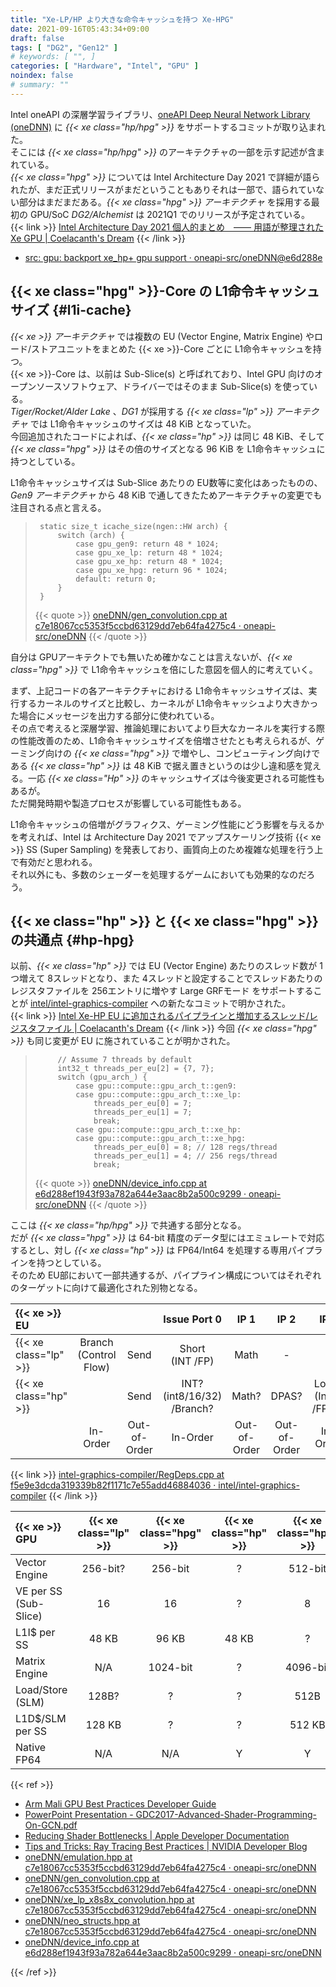 ```yaml
---
title: "Xe-LP/HP より大きな命令キャッシュを持つ Xe-HPG"
date: 2021-09-16T05:43:34+09:00
draft: false
tags: [ "DG2", "Gen12" ]
# keywords: [ "", ]
categories: [ "Hardware", "Intel", "GPU" ]
noindex: false
# summary: ""
---
```


Intel oneAPI の深層学習ライブラリ、[oneAPI Deep Neural Network Library (oneDNN)](https://github.com/oneapi-src/oneDNN) に *{{< xe class="hp/hpg" >}}* をサポートするコミットが取り込まれた。  
そこには *{{< xe class="hp/hpg" >}}* のアーキテクチャの一部を示す記述が含まれている。  
*{{< xe class="hpg" >}}* については Intel Architecture Day 2021 で詳細が語られたが、まだ正式リリースがまだということもありそれは一部で、語られていない部分はまだまだある。*{{< xe class="hpg"  >}} アーキテクチャ* を採用する最初の GPU/SoC *DG2/Alchemist* は 2021Q1 でのリリースが予定されている。  
{{< link >}} [Intel Architecture Day 2021 個人的まとめ　―― 用語が整理された Xe GPU | Coelacanth's Dream](http://localhost:1313/posts/2021/08/26/intel-arch-day-2021-xe-gpu/) {{< /link >}}

 * [src: gpu: backport xe_hp+ gpu support · oneapi-src/oneDNN@e6d288e](https://github.com/oneapi-src/oneDNN/commit/e6d288ef1943f93a782a644e3aac8b2a500c9299#diff-83f47fe7c7dcf480d6939a5b6af7df4082a26ee534ac014ca9873ae12d852c96)

## {{< xe class="hpg" >}}-Core の L1命令キャッシュサイズ {#l1i-cache}

*{{< xe >}} アーキテクチャ* では複数の EU (Vector Engine, Matrix Engine) やロード/ストアユニットをまとめた {{< xe >}}-Core ごとに L1命令キャッシュを持つ。  
{{< xe >}}-Core は、以前は Sub-Slice(s) と呼ばれており、Intel GPU 向けのオープンソースソフトウェア、ドライバーではそのまま Sub-Slice(s) を使っている。  
*Tiger/Rocket/Alder Lake* 、*DG1* が採用する *{{< xe class="lp" >}} アーキテクチャ* では L1命令キャッシュのサイズは 48 KiB となっていた。  
今回追加されたコードによれば、*{{< xe class="hp" >}}* は同じ 48 KiB、そして *{{< xe class="hpg" >}}* はその倍のサイズとなる 96 KiB を L1命令キャッシュに持つとしている。  

L1命令キャッシュサイズは Sub-Slice あたりの EU数等に変化はあったものの、*Gen9 アーキテクチャ* から 48 KiB で通してきたためアーキテクチャの変更でも注目される点と言える。  

 > 		static size_t icache_size(ngen::HW arch) {
 > 		    switch (arch) {
 > 		        case gpu_gen9: return 48 * 1024;
 > 		        case gpu_xe_lp: return 48 * 1024;
 > 		        case gpu_xe_hp: return 48 * 1024;
 > 		        case gpu_xe_hpg: return 96 * 1024;
 > 		        default: return 0;
 > 		    }
 > 		}
 >
 > {{< quote >}} [oneDNN/gen_convolution.cpp at c7e18067cc5353f5ccbd63129dd7eb64fa4275c4 · oneapi-src/oneDNN](https://github.com/oneapi-src/oneDNN/blob/c7e18067cc5353f5ccbd63129dd7eb64fa4275c4/src/gpu/jit/conv/gen_convolution.cpp) {{< /quote >}}

自分は GPUアーキテクトでも無いため確かなことは言えないが、*{{< xe class="hpg" >}}* で L1命令キャッシュを倍にした意図を個人的に考えていく。  

まず、上記コードの各アーキテクチャにおける L1命令キャッシュサイズは、実行するカーネルのサイズと比較し、カーネルが L1命令キャッシュより大きかった場合にメッセージを出力する部分に使われている。  
その点で考えると深層学習、推論処理においてより巨大なカーネルを実行する際の性能改善のため、L1命令キャッシュサイズを倍増させたとも考えられるが、ゲーミング向けの *{{< xe class="hpg" >}}* で増やし、コンピューティング向けである *{{< xe class="hp" >}}* は 48 KiB で据え置きというのは少し違和感を覚える。一応 *{{< xe class="Hp" >}}* のキャッシュサイズは今後変更される可能性もあるが。  
ただ開発時期や製造プロセスが影響している可能性もある。  

L1命令キャッシュの倍増がグラフィクス、ゲーミング性能にどう影響を与えるかを考えれば、Intel は Architecture Day 2021 でアップスケーリング技術 {{< xe >}} SS (Super Sampling) を発表しており、画質向上のため複雑な処理を行う上で有効だと思われる。  
それ以外にも、多数のシェーダーを処理するゲームにおいても効果的なのだろう。  

## {{< xe class="hp" >}} と {{< xe class="hpg" >}} の共通点 {#hp-hpg}

以前、*{{< xe class="hp" >}}* では EU (Vector Engine) あたりのスレッド数が 1つ増えて 8スレッドとなり、また 4スレッドと設定することでスレッドあたりのレジスタファイルを 256エントリに増やす Large GRFモード をサポートすることが [intel/intel-graphics-compiler](https://github.com/intel/intel-graphics-compiler) への新たなコミットで明かされた。  
{{< link >}} [Intel Xe-HP EU に追加されるパイプラインと増加するスレッド/レジスタファイル | Coelacanth's Dream](/posts/2021/06/08/intel-xe_hp-thread-reg-pipe/) {{< /link >}}
今回 *{{< xe class="hpg" >}}* も同じ変更が EU に施されていることが明かされた。  

 > 		    // Assume 7 threads by default
 > 		    int32_t threads_per_eu[2] = {7, 7};
 > 		    switch (gpu_arch_) {
 > 		        case gpu::compute::gpu_arch_t::gen9:
 > 		        case gpu::compute::gpu_arch_t::xe_lp:
 > 		            threads_per_eu[0] = 7;
 > 		            threads_per_eu[1] = 7;
 > 		            break;
 > 		        case gpu::compute::gpu_arch_t::xe_hp:
 > 		        case gpu::compute::gpu_arch_t::xe_hpg:
 > 		            threads_per_eu[0] = 8; // 128 regs/thread
 > 		            threads_per_eu[1] = 4; // 256 regs/thread
 > 		            break;
 >
 > {{< quote >}} [oneDNN/device_info.cpp at e6d288ef1943f93a782a644e3aac8b2a500c9299 · oneapi-src/oneDNN](https://github.com/oneapi-src/oneDNN/blob/e6d288ef1943f93a782a644e3aac8b2a500c9299/src/gpu/compute/device_info.cpp#L107) {{< /quote >}}

ここは *{{< xe class="hp/hpg" >}}* で共通する部分となる。  
だが *{{< xe class="hpg" >}}* は 64-bit 精度のデータ型にはエミュレートで対応するとし、対し *{{< xe class="hp" >}}* は FP64/Int64 を処理する専用パイプラインを持つとしている。  
そのため EU部において一部共通するが、パイプライン構成についてはそれぞれのターゲットに向けて最適化された別物となる。  

| {{< xe >}} EU |  |  | Issue Port 0 | IP 1 | IP 2 | IP 3 | IP 4? |
| :-- | :--: | :--: | :--: | :--: | :--: | :--: | :--: |
| {{< xe class="lp" >}} | Branch<br>(Control Flow) | Send | Short<br>(INT /FP) | Math | - | - | - |
| {{< xe class="hp" >}} |  | Send | INT? (int8/16/32)<br> /Branch? | Math? | DPAS? | Long?<br>(Int64 /FP64) | FP?<br>(FP16/32, BF16) |
|                       | In-Order | Out-of-Order | In-Order | Out-of-Order | Out-of-Order | In-Order | In-Order |
{{< link >}} [intel-graphics-compiler/RegDeps.cpp at f5e9e3dcda319339b82f1171c7e55add46884036 · intel/intel-graphics-compiler](https://github.com/intel/intel-graphics-compiler/blob/f5e9e3dcda319339b82f1171c7e55add46884036/visa/iga/IGALibrary/IR/RegDeps.cpp#L100) {{< /link >}}

| {{< xe >}} GPU | {{< xe class="lp" >}} | {{< xe class="hpg" >}} | {{< xe class="hp" >}} | {{< xe class="hpc" >}} |
| :-- | :--: | :--: | :--: | :--: |
| Vector Engine | 256-bit? | 256-bit | ? | 512-bit |
| VE per SS (Sub-Slice) | 16 | 16 | ? | 8 |
| L1I$ per SS | 48 KB | 96 KB | 48 KB | ? |
| Matrix Engine | N/A | 1024-bit | ? | 4096-bit |
| Load/Store (SLM) | 128B? | ? | ? | 512B |
| L1D$/SLM per SS | 128 KB | ? | ? | 512 KB |
| Native FP64 | N/A | N/A | Y | Y |

{{< ref >}}
 * [Arm Mali GPU Best Practices Developer Guide](https://developer.arm.com/documentation/101897/0200/shader-code/instruction-caches)
 * [PowerPoint Presentation - GDC2017-Advanced-Shader-Programming-On-GCN.pdf](https://gpuopen.com/wp-content/uploads/2017/03/GDC2017-Advanced-Shader-Programming-On-GCN.pdf)
 * [Reducing Shader Bottlenecks | Apple Developer Documentation](https://developer.apple.com/documentation/metal/optimizing_performance_with_the_gpu_counters_instrument/reducing_shader_bottlenecks)
 * [Tips and Tricks: Ray Tracing Best Practices | NVIDIA Developer Blog](https://developer.nvidia.com/blog/rtx-best-practices/)
 * [oneDNN/emulation.hpp at c7e18067cc5353f5ccbd63129dd7eb64fa4275c4 · oneapi-src/oneDNN](https://github.com/oneapi-src/oneDNN/blob/c7e18067cc5353f5ccbd63129dd7eb64fa4275c4/src/gpu/jit/gemm/emulation.hpp)
 * [oneDNN/gen_convolution.cpp at c7e18067cc5353f5ccbd63129dd7eb64fa4275c4 · oneapi-src/oneDNN](https://github.com/oneapi-src/oneDNN/blob/c7e18067cc5353f5ccbd63129dd7eb64fa4275c4/src/gpu/jit/conv/gen_convolution.cpp)
 * [oneDNN/xe_lp_x8s8x_convolution.hpp at c7e18067cc5353f5ccbd63129dd7eb64fa4275c4 · oneapi-src/oneDNN](https://github.com/oneapi-src/oneDNN/blob/c7e18067cc5353f5ccbd63129dd7eb64fa4275c4/src/gpu/ocl/xe_lp_x8s8x_convolution.hpp)
 * [oneDNN/neo_structs.hpp at c7e18067cc5353f5ccbd63129dd7eb64fa4275c4 · oneapi-src/oneDNN](https://github.com/oneapi-src/oneDNN/blob/c7e18067cc5353f5ccbd63129dd7eb64fa4275c4/src/gpu/jit/ngen/npack/neo_structs.hpp)
 * [oneDNN/device_info.cpp at e6d288ef1943f93a782a644e3aac8b2a500c9299 · oneapi-src/oneDNN](https://github.com/oneapi-src/oneDNN/blob/e6d288ef1943f93a782a644e3aac8b2a500c9299/src/gpu/compute/device_info.cpp)

{{< /ref >}}


